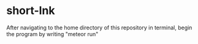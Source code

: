 # short-lnk
After navigating to the home directory of this repository in terminal, begin the program by writing "meteor run" 
